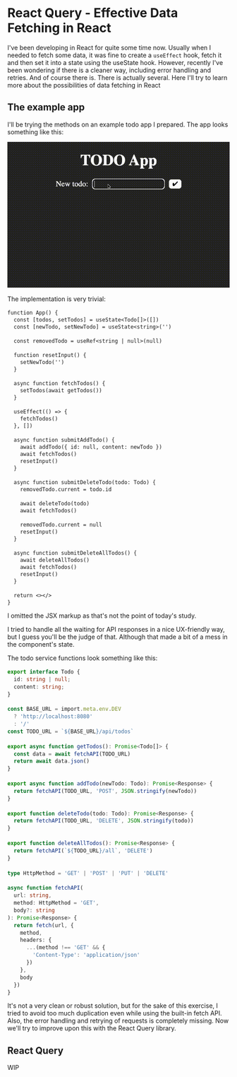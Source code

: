# React Query - Effective Data Fetching in React

I've been developing in React for quite some time now. Usually when I needed to fetch some data, it was fine to create a `useEffect` hook, fetch it and then set it into a state using the useState hook. However, recently I've been wondering if there is a cleaner way, including error handling and retries. And of course there is. There is actually several. Here I'll try to learn more about the possibilities of data fetching in React

## The example app

I'll be trying the methods on an example todo app I prepared. The app looks something like this:

![TODO App example](../assets/images/todoapp-usage.gif)

The implementation is very trivial:

```tsx
function App() {
  const [todos, setTodos] = useState<Todo[]>([])
  const [newTodo, setNewTodo] = useState<string>('')

  const removedTodo = useRef<string | null>(null)

  function resetInput() {
    setNewTodo('')
  }

  async function fetchTodos() {
    setTodos(await getTodos())
  }

  useEffect(() => {
    fetchTodos()
  }, [])

  async function submitAddTodo() {
    await addTodo({ id: null, content: newTodo })
    await fetchTodos()
    resetInput()
  }

  async function submitDeleteTodo(todo: Todo) {
    removedTodo.current = todo.id

    await deleteTodo(todo)
    await fetchTodos()

    removedTodo.current = null
    resetInput()
  }

  async function submitDeleteAllTodos() {
    await deleteAllTodos()
    await fetchTodos()
    resetInput()
  }

  return <></>
}
```

I omitted the JSX markup as that's not the point of today's study.

I tried to handle all the waiting for API responses in a nice UX-friendly way, but I guess you'll be the judge of that. Although that made a bit of a mess in the component's state.

The todo service functions look something like this:

```ts
export interface Todo {
  id: string | null;
  content: string;
}

const BASE_URL = import.meta.env.DEV
  ? 'http://localhost:8080'
  : '/'
const TODO_URL = `${BASE_URL}/api/todos`

export async function getTodos(): Promise<Todo[]> {
  const data = await fetchAPI(TODO_URL)
  return await data.json()
}

export async function addTodo(newTodo: Todo): Promise<Response> {
  return fetchAPI(TODO_URL, 'POST', JSON.stringify(newTodo))
}

export function deleteTodo(todo: Todo): Promise<Response> {
  return fetchAPI(TODO_URL, 'DELETE', JSON.stringify(todo))
}

export function deleteAllTodos(): Promise<Response> {
  return fetchAPI(`${TODO_URL}/all`, 'DELETE')
}

type HttpMethod = 'GET' | 'POST' | 'PUT' | 'DELETE'

async function fetchAPI(
  url: string,
  method: HttpMethod = 'GET',
  body?: string
): Promise<Response> {
  return fetch(url, {
    method,
    headers: {
      ...(method !== 'GET' && {
        'Content-Type': 'application/json'
      })
    },
    body
  })
}

```

It's not a very clean or robust solution, but for the sake of this exercise, I tried to avoid too much duplication even while using the built-in fetch API. Also, the error handling and retrying of requests is completely missing. Now we'll try to improve upon this with the React Query library.

## React Query

WIP